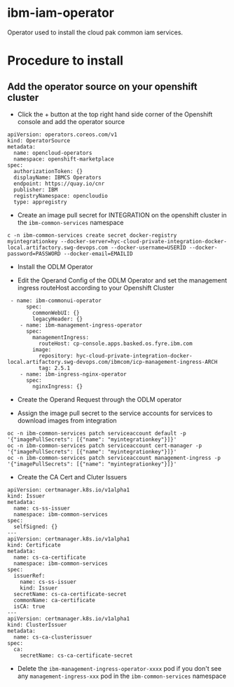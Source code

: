# ibm-iam-operator
Operator used to install the cloud pak common iam services.


# Procedure to install


## Add the operator source on your openshift cluster

- Click the + button at the top right hand side corner of the Openshift console and add the operator source
```
apiVersion: operators.coreos.com/v1
kind: OperatorSource
metadata:
  name: opencloud-operators
  namespace: openshift-marketplace
spec:
  authorizationToken: {}
  displayName: IBMCS Operators
  endpoint: https://quay.io/cnr
  publisher: IBM
  registryNamespace: opencloudio
  type: appregistry
```

- Create an image pull secret for INTEGRATION on the openshift cluster in the `ibm-common-services` namespace

`c -n ibm-common-services create secret docker-registry myintegrationkey --docker-server=hyc-cloud-private-integration-docker-local.artifactory.swg-devops.com --docker-username=USERID --docker-password=PASSWORD --docker-email=EMAILID`

- Install the ODLM Operator 

- Edit the Operand Config of the ODLM Operator and set the management ingress routeHost according to your Openshift Cluster
```
 - name: ibm-commonui-operator
      spec:
        commonWebUI: {}
        legacyHeader: {}
    - name: ibm-management-ingress-operator
      spec:
        managementIngress:
          routeHost: cp-console.apps.basked.os.fyre.ibm.com
        image:
          repository: hyc-cloud-private-integration-docker-local.artifactory.swg-devops.com/ibmcom/icp-management-ingress-ARCH
          tag: 2.5.1
    - name: ibm-ingress-nginx-operator
      spec:
        nginxIngress: {}
```

- Create the Operand Request through the ODLM operator

- Assign the image pull secret to the service accounts for services to download images from integration
```
oc -n ibm-common-services patch serviceaccount default -p '{"imagePullSecrets": [{"name": "myintegrationkey"}]}'
oc -n ibm-common-services patch serviceaccount cert-manager -p '{"imagePullSecrets": [{"name": "myintegrationkey"}]}'
oc -n ibm-common-services patch serviceaccount management-ingress -p '{"imagePullSecrets": [{"name": "myintegrationkey"}]}'
```

- Create the CA Cert and Cluter Issuers
```
apiVersion: certmanager.k8s.io/v1alpha1
kind: Issuer
metadata:
  name: cs-ss-issuer
  namespace: ibm-common-services
spec:
  selfSigned: {}
---
apiVersion: certmanager.k8s.io/v1alpha1
kind: Certificate
metadata:
  name: cs-ca-certificate
  namespace: ibm-common-services
spec:
  issuerRef:
    name: cs-ss-issuer
    kind: Issuer
  secretName: cs-ca-certificate-secret
  commonName: ca-certificate
  isCA: true
---
apiVersion: certmanager.k8s.io/v1alpha1
kind: ClusterIssuer
metadata:
  name: cs-ca-clusterissuer
spec:
  ca:
    secretName: cs-ca-certificate-secret
```

- Delete the `ibm-management-ingress-operator-xxxx` pod if you don't see any `management-ingress-xxx` pod in the `ibm-common-services` namespace
